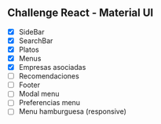 ## Challenge React - Material UI

- [x] SideBar
- [x] SearchBar
- [x] Platos
- [x] Menus
- [x] Empresas asociadas
- [ ] Recomendaciones
- [ ] Footer
- [ ] Modal menu
- [ ] Preferencias menu
- [ ] Menu hamburguesa (responsive)